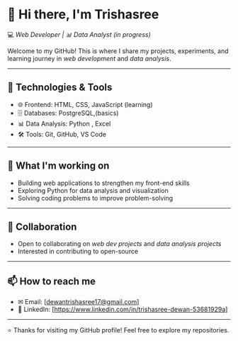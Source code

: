 # 👋 Hi there, I'm Trishasree  

💻 *Web Developer | 📊 Data Analyst (in progress)*  

Welcome to my GitHub! This is where I share my projects, experiments, and learning journey in *web development* and *data analysis*.  

---

## 🔧 Technologies & Tools  
- 🌐 Frontend: HTML, CSS, JavaScript (learning)  
- 🗄 Databases: PostgreSQL,(basics)  
- 📊 Data Analysis: Python , Excel  
- 🛠 Tools: Git, GitHub, VS Code  

---

## 📌 What I'm working on  
- Building web applications to strengthen my front-end skills  
- Exploring Python for data analysis and visualization  
- Solving coding problems to improve problem-solving  

---

## 🤝 Collaboration  
- Open to collaborating on *web dev projects* and *data analysis projects*  
- Interested in contributing to open-source  

---

## 📫 How to reach me  
- ✉ Email: [dewantrishasree17@gmail.com]  
- 💼 LinkedIn: [https://www.linkedin.com/in/trishasree-dewan-53681929a]  

---

⭐ Thanks for visiting my GitHub profile! Feel free to explore my repositories.

